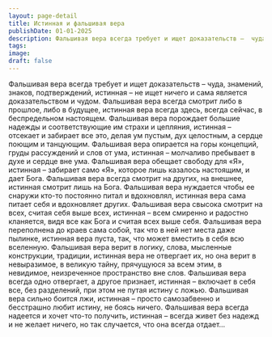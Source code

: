 ```yaml
---
layout: page-detail
title: Истинная и фальшивая вера
publishDate: 01-01-2025
description: Фальшивая вера всегда требует и ищет доказательств –  чуда, знамений, знаков, подтверждений, истинная – не ищет ничего и сама является доказательством и чудом. Фальшивая вера всегда смотрит либо в прошлое...
tags:
image:
draft: false
---
```

Фальшивая вера всегда требует и ищет доказательств –  чуда, знамений, знаков, подтверждений, истинная – не ищет ничего и сама является доказательством и чудом. Фальшивая вера всегда смотрит либо в прошлое,  либо в будущее, истинная вера всегда здесь,  всегда сейчас, в беспредельном настоящем. Фальшивая вера порождает большие надежды  и соответствующие им страхи и цепляния, истинная – отсекает и забирает все это,  делая ум пустым, дух целостным,  а сердце поющим и танцующим. Фальшивая вера опирается на горы концепций,  груды рассуждений и слов от ума,  истинная – молчаливо пребывает в духе и сердце вне ума. Фальшивая вера обещает свободу для «Я»,  истинная – забирает само «Я»,  которое лишь казалось настоящим,  и дает Бога. Фальшивая вера всегда смотрит на других,  на внешнее,  истинная смотрит лишь на Бога. Фальшивая вера нуждается чтобы ее снаружи  кто-то постоянно питал и вдохновлял,  истинная вера сама питает себя и вдохновляет других. Фальшивая вера свысока смотрит на всех,  считая себя выше всех, истинная – всем смиренно и радостно кланяется,  видя все как Бога и  считая всех выше себя. Фальшивая вера переполнена до краев сама собой,  так что в ней нет места даже пылинке, истинная вера пуста,  так, что может вместить в себя всю вселенную. Фальшивая вера верит в логику, слова,  мысленные конструкции,  традиции, истинная вера не отвергает их,  но она верит в невыразимое,  в великую тайну, прячущуюся за всем этим, в невидимое,  неизреченное пространство вне слов. Фальшивая вера всегда одно отвергает, а другое признает,  истинная – включает в себя все, без разделений,  при этом не путая истину с ложью. Фальшивая вера сильно боится лжи,  истинная – просто самозабвенно и бесстрашно любит истину,  не боясь ничего. Фальшивая вера всегда надеется и хочет что-то получить,  истинная – всегда живет без надежд и не желает ничего,  но так случается, что она всегда отдает...